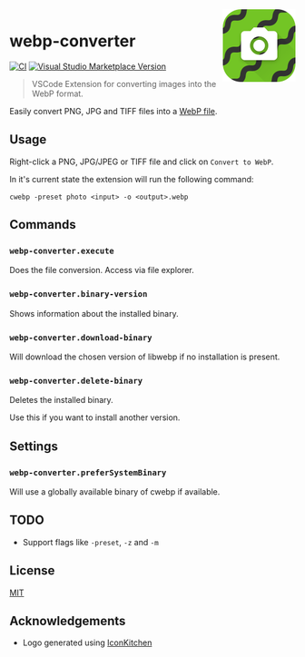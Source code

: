 <img src="logo.png" align="right" width="128">

# webp-converter

[![CI](https://github.com/axelrindle/vscode-webp/actions/workflows/main.yml/badge.svg)](https://github.com/axelrindle/vscode-webp/actions/workflows/main.yml)
[![Visual Studio Marketplace Version](https://img.shields.io/visual-studio-marketplace/v/axelrindle.webp-converter)](https://marketplace.visualstudio.com/items?itemName=axelrindle.webp-converter)

> VSCode Extension for converting images into the WebP format.

Easily convert PNG, JPG and TIFF files into a [WebP file](https://developers.google.com/speed/webp).

## Usage

Right-click a PNG, JPG/JPEG or TIFF file and click on `Convert to WebP`.

In it's current state the extension will run the following command:

```shell
cwebp -preset photo <input> -o <output>.webp
```

## Commands

### `webp-converter.execute`

Does the file conversion. Access via file explorer.

### `webp-converter.binary-version`

Shows information about the installed binary.

### `webp-converter.download-binary`

Will download the chosen version of libwebp if no installation is present.

### `webp-converter.delete-binary`

Deletes the installed binary.

Use this if you want to install another version.

## Settings

### `webp-converter.preferSystemBinary`

Will use a globally available binary of cwebp if available.

## TODO

- Support flags like `-preset`, `-z` and `-m`

## License

[MIT](LICENSE)

## Acknowledgements

- Logo generated using [IconKitchen](https://icon.kitchen/i/H4sIAAAAAAAAAzVQQW7DIBD8y%2FaKKtsktexr1Hul%2BlZV1RoW2yoOLoa4UZS%2FZyEJF0bDzswyFzihjbRCewGN%2FrcbaSZoDdqVBJjhYKcFfUjPK%2FEFmgxGG0DApNyRCYUzefxB5q5J0Z0XNgD1EAroh4OzzjP3Uku1r%2FaZ%2Bxwxz61%2FET1lqqP%2FEBlzVnhC2PDE2wlOJw1t8Vo0sizLt7qumkbKndwJUE97mc99jQ%2FUejoO2cwt0FaFAD8NI%2F8hwd6F4OY7tmQym3XvxpAK3AesI2q3cXRInXB4LoWHZqejTZV9wUY9fF9vV%2BtssUUBAAA%3D)

